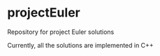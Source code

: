 # projectEuler
Repository for project Euler solutions

Currently, all the solutions are implemented in C++
